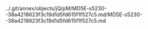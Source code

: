 ../.git/annex/objects/jQ/pM/MD5E-s5230--38a4218623f3c19d1d5fd615f1f527c5.md/MD5E-s5230--38a4218623f3c19d1d5fd615f1f527c5.md
